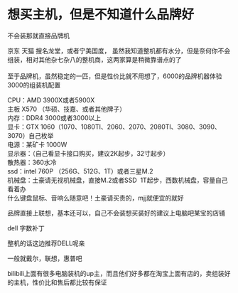 # 想买主机，但是不知道什么品牌好


不会装那就直接品牌机

京东 天猫 搜名龙堂，或者宁美国度， 虽然我知道整机都有水分，但是奈何你不会组装，相对其他杂七杂八的整机商，这两家算是稍微靠谱点的了<br />
<br />
至于品牌机，虽然稳定的一匹，但是性价比就不用想了，6000的品牌机器体验3000的组装机配置

CPU：AMD 3900X或者5900X<br />
主板 X570 （华硕、技嘉、或者其他牌子）<br />
内存：DDR4 3000或者3000以上<br />
显卡：GTX 1060（1070、1080TI、2060、2070、2080TI、3080、3090、3070）自己枚举<br />
电源：某矿卡 1000W<br />
显示器：（自己看显卡接口购买，建议2K起步，32寸起步）<br />
散热器：360水冷<br />
ssd：intel 760P （256G、512G、1T）或者三星M.2 <br />
机械盘：土豪请无视机械盘，直接M.2或者SSD&nbsp;&nbsp;1T起步，西数机械盘，容量自己看着办<br />
什么键盘鼠标、音响么随意吧！土豪请买贵的，mjj就便宜的就好<img src="static/image/smiley/default/lol.gif" smilieid="12" border="0" alt="" />

品牌直接上联想，基本还可以，自己不会装想买装好的建议上电脑吧某宝的店铺<img id="aimg_IBiSv" onclick="zoom(this, this.src, 0, 0, 0)" class="zoom" src="https://cdn.jsdelivr.net/gh/hishis/forum-master/public/images/patch.gif" onmouseover="img_onmouseoverfunc(this)" onload="thumbImg(this)" border="0" alt="" />

dell 字数补丁<br />


整机的话这边推荐DELL呢亲<img id="aimg_XEM0Z" onclick="zoom(this, this.src, 0, 0, 0)" class="zoom" src="https://cdn.jsdelivr.net/gh/hishis/forum-master/public/images/patch.gif" onmouseover="img_onmouseoverfunc(this)" onload="thumbImg(this)" border="0" alt="" />

一般就戴尔，联想，惠普吧

bilibili上面有很多电脑装机的up主，而且他们好多都在淘宝上面有店的，卖组装好的主机，性价比和售后都比较有保证
